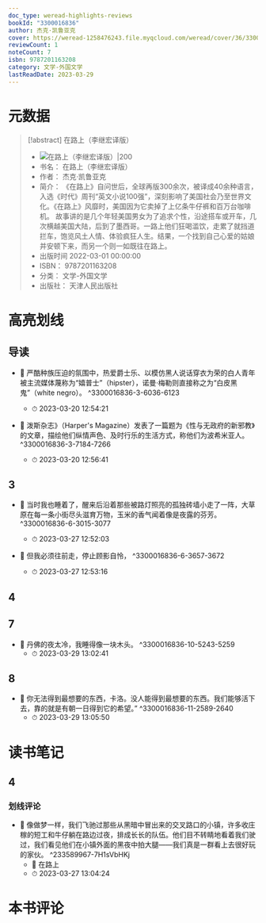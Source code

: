```yaml
---
doc_type: weread-highlights-reviews
bookId: "3300016836"
author: 杰克·凯鲁亚克
cover: https://weread-1258476243.file.myqcloud.com/weread/cover/36/3300016836/t7_3300016836.jpg
reviewCount: 1
noteCount: 7
isbn: 9787201163208
category: 文学-外国文学
lastReadDate: 2023-03-29
---
```

# 元数据
> [!abstract] 在路上（李继宏译版）
> - ![ 在路上（李继宏译版）|200](https://weread-1258476243.file.myqcloud.com/weread/cover/36/3300016836/t7_3300016836.jpg)
> - 书名： 在路上（李继宏译版）
> - 作者： 杰克·凯鲁亚克
> - 简介： 《在路上》自问世后，全球再版300余次，被译成40余种语言，入选《时代》周刊“英文小说100强”，深刻影响了美国社会乃至世界文化。《在路上》风靡时，美国因为它卖掉了上亿条牛仔裤和百万台咖啡机。
故事讲的是几个年轻美国男女为了追求个性，沿途搭车或开车，几次横越美国大陆，后到了墨西哥。一路上他们狂喝滥饮，走累了就挡道拦车，饱览风土人情、体验疯狂人生。结果，一个找到自己心爱的姑娘并安顿下来，而另一个则一如既往在路上。
> - 出版时间 2022-03-01 00:00:00
> - ISBN： 9787201163208
> - 分类： 文学-外国文学
> - 出版社： 天津人民出版社

# 高亮划线

## 导读


- 📌 严酷种族压迫的氛围中，热爱爵士乐、以模仿黑人说话穿衣为荣的白人青年被主流媒体蔑称为“嬉普士”（hipster），诺曼·梅勒则直接称之为“白皮黑鬼”（white negro）。 ^3300016836-3-6036-6123
    - ⏱ 2023-03-20 12:54:21 

- 📌 泼斯杂志》（Harper's Magazine）发表了一篇题为《性与无政府的新邪教》的文章，描绘他们纵情声色、及时行乐的生活方式，称他们为波希米亚人。 ^3300016836-3-7184-7266
    - ⏱ 2023-03-20 12:56:41 
## 3


- 📌 当时我也睡着了，醒来后沿着那些被路灯照亮的孤独砖墙小走了一阵，大草原在每一条小街尽头滋育万物，玉米的香气闻着像是夜露的芬芳。 ^3300016836-6-3015-3077
    - ⏱ 2023-03-27 12:52:03 

- 📌 但我必须往前走，停止顾影自怜， ^3300016836-6-3657-3672
    - ⏱ 2023-03-27 12:53:16 
## 4

 
## 7


- 📌 丹佛的夜太冷，我睡得像一块木头。 ^3300016836-10-5243-5259
    - ⏱ 2023-03-29 13:02:41 
## 8


- 📌 你无法得到最想要的东西，卡洛。没人能得到最想要的东西。我们能够活下去，靠的就是有朝一日得到它的希望。” ^3300016836-11-2589-2640
    - ⏱ 2023-03-29 13:05:50 
# 读书笔记

## 4

### 划线评论
- 📌 像做梦一样，我们飞驰过那些从黑暗中冒出来的交叉路口的小镇，许多收庄稼的短工和牛仔躺在路边过夜，排成长长的队伍。他们目不转睛地看着我们驶过，我们看见他们在小镇外面的黑夜中拍大腿——我们真是一群看上去很好玩的家伙。  ^233589967-7H1sVbHKj
    - 💭 在路上
    - ⏱ 2023-03-27 13:04:24
   
# 本书评论
